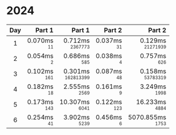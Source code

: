 # 2024

Day | Part 1 | Part 1 | Part 2 | Part 2
:---:|---:|---:|---:|---:
1 | 0.070ms <br/><sub><sup>11</sup></sub> | 0.712ms <br/><sub><sup>2367773</sup></sub> | 0.037ms <br/><sub><sup>31</sup></sub> | 0.129ms <br/><sub><sup>21271939</sup></sub> 
2 | 0.054ms <br/><sub><sup>2</sup></sub> | 0.686ms <br/><sub><sup>585</sup></sub> | 0.038ms <br/><sub><sup>4</sup></sub> | 0.757ms <br/><sub><sup>626</sup></sub> 
3 | 0.102ms <br/><sub><sup>161</sup></sub> | 0.301ms <br/><sub><sup>162813399</sup></sub> | 0.087ms <br/><sub><sup>48</sup></sub> | 0.158ms <br/><sub><sup>53783319</sup></sub> 
4 | 0.182ms <br/><sub><sup>18</sup></sub> | 2.555ms <br/><sub><sup>2569</sup></sub> | 0.161ms <br/><sub><sup>9</sup></sub> | 3.249ms <br/><sub><sup>1998</sup></sub> 
5 | 0.173ms <br/><sub><sup>143</sup></sub> | 10.307ms <br/><sub><sup>6041</sup></sub> | 0.122ms <br/><sub><sup>123</sup></sub> | 16.233ms <br/><sub><sup>4884</sup></sub> 
6 | 0.254ms <br/><sub><sup>41</sup></sub> | 3.902ms <br/><sub><sup>5239</sup></sub> | 0.456ms <br/><sub><sup>6</sup></sub> | 5070.855ms <br/><sub><sup>1753</sup></sub> 

